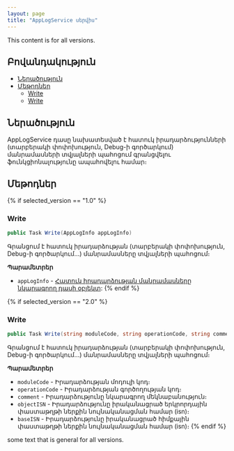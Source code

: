```yaml
---
layout: page
title: "AppLogService սերվիս" 
---
```



This content is for all versions.

## Բովանդակություն

- [Ներածություն](#ներածություն)
- [Մեթոդներ](#մեթոդներ)
  - [Write](#write)
  - [Write](#write-1)

## Ներածություն

AppLogService դասը նախատեսված է հատուկ իրադարձությունների (տարբերակի փոփոխություն, Debug-ի գործարկում) մանրամասների տվյալների պահոցում գրանցվելու ֆունկցիոնալությունը ապահովելու համար։

## Մեթոդներ

{% if selected_version == "1.0" %}
### Write

```c#
public Task Write(AppLogInfo appLogInfo)
```

Գրանցում է հատուկ իրադարձության (տարբերակի փոփոխություն, Debug-ի գործարկում...) մանրամասները տվյալների պահոցում։

**Պարամետրեր**

* `appLogInfo` - [Հատուկ իրադարձության մանրամասները նկարագրող դասի օբյեկտ](../types/AppLogInfo.md):
{% endif %}

{% if selected_version == "2.0" %}
### Write

```c#
public Task Write(string moduleCode, string operationCode, string comment, int objectISN, int baseISN)
```

Գրանցում է հատուկ իրադարձության (տարբերակի փոփոխություն, Debug-ի գործարկում...) մանրամասները տվյալների պահոցում։

**Պարամետրեր**

* `moduleCode` - Իրադարձության մոդուլի կոդ։
* `operationCode` - Իրադարձության գործողության կոդ։
* `comment` - Իրադարձությունը նկարագրող մեկնաբանություն։
* `objectISN` - Իրադարձությունը իրականացրած երկրորդային փաստաթղթի ներքին նույնականացման համար (isn)։
* `baseISN` - Իրադարձությունը իրականացրած հիմքային փաստաթղթի ներքին նույնականացման համար (isn)։
{% endif %}


some text that is general for all versions.

